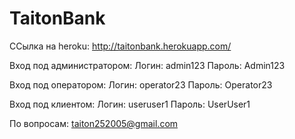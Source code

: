 # TaitonBank
ССылка на heroku: http://taitonbank.herokuapp.com/

Вход под администратором:
Логин: admin123
Пароль: Admin123

Вход под оператором:
Логин: operator23
Пароль: Operator23

Вход под клиентом:
Логин: useruser1
Пароль: UserUser1

По вопросам: taiton252005@gmail.com
